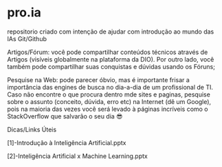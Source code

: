 # pro.ia
repositorio criado com intenção de ajudar com introdução ao mundo das IAs
Git/Github


Artigos/Fórum: você pode compartilhar conteúdos técnicos através de Artigos (visíveis globalmente na plataforma da DIO). Por outro lado, você também pode compartilhar suas conquistas e dúvidas usando os Fóruns;

Pesquise na Web: pode parecer óbvio, mas é importante frisar a importância das engines de busca no dia-a-dia de um profissional de TI. Caso não encontre o que procura dentro mde sites e paginas, pesquise sobre o assunto (conceito, dúvida, erro etc) na Internet (dê um Google), pois na maioria das vezes você será levado à páginas incríveis como o StackOverflow que salvarão o seu dia 😎


Dicas/Links Úteis

[1]-Introdução à Inteligência Artificial.pptx

[2]-Inteligência Artificial x Machine Learning.pptx

